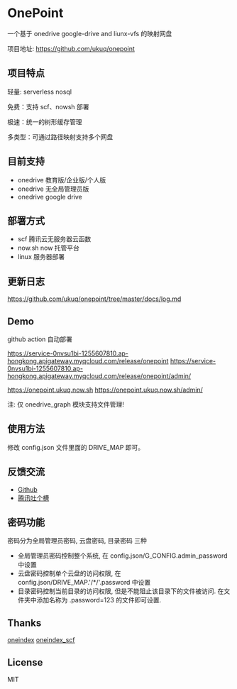 # OnePoint

一个基于 onedrive google-drive and liunx-vfs 的映射网盘

项目地址: https://github.com/ukuq/onepoint

## 项目特点

轻量: serverless nosql

免费：支持 scf、nowsh 部署

极速：统一的树形缓存管理

多类型：可通过路径映射支持多个网盘

## 目前支持

- onedrive 教育版/企业版/个人版
- onedrive 无全局管理员版
- onedrive google drive

## 部署方式

- scf 腾讯云无服务器云函数
- now.sh now 托管平台
- linux 服务器部署

## 更新日志

https://github.com/ukuq/onepoint/tree/master/docs/log.md

## Demo

github action 自动部署

https://service-0nvsu1bi-1255607810.ap-hongkong.apigateway.myqcloud.com/release/onepoint
https://service-0nvsu1bi-1255607810.ap-hongkong.apigateway.myqcloud.com/release/onepoint/admin/

https://onepoint.ukuq.now.sh
https://onepoint.ukuq.now.sh/admin/

注: 仅 onedrive_graph 模块支持文件管理!

## 使用方法

修改 config.json 文件里面的 DRIVE_MAP 即可。

## 反馈交流

- [Github](https://github.com/ukuq/onepoint/issues)
- [腾讯吐个槽](https://support.qq.com/products/102471)

## 密码功能

密码分为全局管理员密码, 云盘密码, 目录密码 三种

- 全局管理员密码控制整个系统, 在 config.json/G_CONFIG.admin_password 中设置
- 云盘密码控制单个云盘的访问权限, 在 config.json/DRIVE_MAP.'/*/'.password 中设置
- 目录密码控制当前目录的访问权限, 但是不能阻止该目录下的文件被访问. 在文件夹中添加名称为 .password=123 的文件即可设置.

## Thanks

[oneindex](https://github.com/donwa/oneindex)
[oneindex_scf](https://github.com/qkqpttgf/OneDrive_SCF)

## License

MIT
